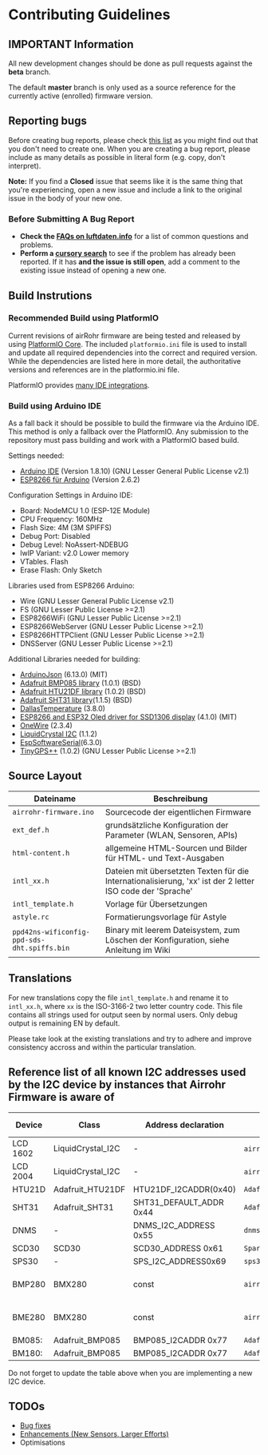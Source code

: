 # Contributing Guidelines


## IMPORTANT Information

All new development changes should be done as pull requests against the **beta** branch.

The default **master** branch is only used as a source reference for the
currently active (enrolled) firmware version.


## Reporting bugs

Before creating bug reports, please check [this list](#before-submitting-a-bug-report) as you might find out that you don't need to create one. When you are creating a bug report, please include as many details as possible in literal form (e.g. copy, don't interpret).

**Note:** If you find a **Closed** issue that seems like it is the same thing that you're experiencing, open a new issue and include a link to the original issue in the body of your new one.


### Before Submitting A Bug Report

* **Check the [FAQs on luftdaten.info](https://luftdaten.info/faq/)** for a list of common questions and problems.
* **Perform a [cursory search](https://github.com/search?utf8=%E2%9C%93&q=+is%3Aissue+user%3Aopendata-stuttgart+repo%3Asensors-software&type=)** to see if the problem has already been reported. If it has **and the issue is still open**, add a comment to the existing issue instead of opening a new one.


## Build Instrutions

### Recommended Build using PlatformIO

Current revisions of airRohr firmware are being tested and released by using
[PlatformIO Core](https://platformio.org/install/cli). The included `platformio.ini`
file is used to install and update all required dependencies into the correct
and required version. While the dependencies are listed here in more detail, the
authoritative versions and references are in the platformio.ini file.

PlatformIO provides [many IDE integrations](https://platformio.org/install/integration). 


### Build using Arduino IDE

As a fall back it should be possible to build the firmware via the Arduino IDE. This
method is only a fallback over the PlatformIO. Any submission to the repository
must pass building and work with a PlatformIO based build.

Settings needed:
* [Arduino IDE](https://www.arduino.cc/en/Main/Software)  (Version 1.8.10) (GNU Lesser General Public License v2.1)
* [ESP8266 für Arduino](http://arduino.esp8266.com/stable/package_esp8266com_index.json) (Version 2.6.2)

Configuration Settings in Arduino IDE:
* Board: NodeMCU 1.0 (ESP-12E Module)
* CPU Frequency: 160MHz
* Flash Size: 4M (3M SPIFFS)
* Debug Port: Disabled
* Debug Level: NoAssert-NDEBUG
* lwIP Variant: v2.0 Lower memory
* VTables. Flash
* Erase Flash: Only Sketch

Libraries used from ESP8266 Arduino:
* Wire (GNU Lesser General Public License v2.1)
* FS (GNU Lesser Public License >=2.1)
* ESP8266WiFi (GNU Lesser Public License >=2.1)
* ESP8266WebServer (GNU Lesser Public License >=2.1)
* ESP8266HTTPClient (GNU Lesser Public License >=2.1)
* DNSServer (GNU Lesser Public License >=2.1)

Additional Libraries needed for building:
* [ArduinoJson](https://github.com/bblanchon/ArduinoJson) (6.13.0) (MIT)
* [Adafruit BMP085 library](https://github.com/adafruit/Adafruit-BMP085-Library) (1.0.1) (BSD)
* [Adafruit HTU21DF library](https://github.com/adafruit/Adafruit_HTU21DF_Library) (1.0.2) (BSD)
* [Adafruit SHT31 library](https://github.com/adafruit/Adafruit_SHT31)(1.1.5) (BSD)
* [DallasTemperature](https://github.com/milesburton/Arduino-Temperature-Control-Library) (3.8.0)
* [ESP8266 and ESP32 Oled driver for SSD1306 display](https://github.com/squix78/esp8266-oled-ssd1306) (4.1.0) (MIT)
* [OneWire](https://www.pjrc.com/teensy/td_libs_OneWire.html) (2.3.4)
* [LiquidCrystal I2C](https://github.com/marcoschwartz/LiquidCrystal_I2C) (1.1.2)
* [EspSoftwareSerial](https://github.com/plerup/espsoftwareserial)(6.3.0)
* [TinyGPS++](http://arduiniana.org/libraries/tinygpsplus/) (1.0.2) (GNU Lesser Public License >=2.1)


## Source Layout

| Dateiname                                 | Beschreibung                                                                                               |
| ----------------------------------------- | ---------------------------------------------------------------------------------------------------------- |
| `airrohr-firmware.ino`                      | Sourcecode der eigentlichen Firmware                                                                       |
| `ext_def.h`                                 | grundsätzliche Konfiguration der Parameter (WLAN, Sensoren, APIs)                                          |
| `html-content.h`                            | allgemeine HTML-Sourcen und Bilder für HTML- und Text-Ausgaben                                             |
| `intl_xx.h`                                 | Dateien mit übersetzten Texten für die Internationalisierung, 'xx' ist der 2 letter ISO code der 'Sprache' |
| `intl_template.h`                           | Vorlage für Übersetzungen                                                                                  |
| `astyle.rc`                                 | Formatierungsvorlage für Astyle                                                                            |
| `ppd42ns-wificonfig-ppd-sds-dht.spiffs.bin` | Binary mit leerem Dateisystem, zum Löschen der Konfiguration, siehe Anleitung im Wiki                      |


## Translations

For new translations copy the file `intl_template.h` and rename it to `intl_xx.h`, where `xx` is the ISO-3166-2 two letter country code. This file contains all strings used for
output seen by normal users. Only debug output is remaining EN by default.

Please take look at the existing translations and try to adhere and improve
consistency accross and within the particular translation.


## Reference list of all known I2C addresses used by the I2C device by instances that **Airrohr Firmware** is aware of


| Device        | Class              | Address declaration          | Declaration location              | I2C address(es)                      |
| --------------| ------------------ | -----------------------------| --------------------------------- | ------------------------------------ |
| LCD 1602      | LiquidCrystal_I2C  | -                            | `airrohr-firmware.ino` row 4024   | 0x27 or 0x3F                         |
| LCD 2004      | LiquidCrystal_I2C  | -                            | `airrohr-firmware.ino` row 4033   | 0x27 or 0x3F                         |
| HTU21D        | Adafruit_HTU21DF   | HTU21DF_I2CADDR(0x40)        | `Adafruit_HTU21DF.h`     		    | 0x40                                 |
| SHT31         | Adafruit_SHT31     | SHT31_DEFAULT_ADDR 0x44      | `Adafruit_STH31.h`                | 0x44                                 |
| DNMS          | -                  | DNMS_I2C_ADDRESS 0x55        | `dnms_i2c.h`                      | 0x55                                 |
| SCD30         | SCD30              | SCD30_ADDRESS 0x61           | `SparkFun_SCD30_Arduino_Library.h`| 0x61                                 |
| SPS30         | -                  | SPS_I2C_ADDRESS0x69          | `sps30_i2c.h`                     | 0x69                                 |
| BMP280        | BMX280             | const                        | `airrohr-firmware.ino`            | 0x77 (default) or 0x76               |
| BME280        | BMX280             | const                        | `airrohr-firmware.ino`            | 0x77 (default) or 0x76               |
| BM085:        | Adafruit_BMP085    | BMP085_I2CADDR 0x77          | `Adafruit_BM085.h`                | 0x77                                 |
| BM180:        | Adafruit_BMP085    | BMP085_I2CADDR 0x77          | `Adafruit_BM085.h`                | 0x77                                 |

Do not forget to update the table above when you are implementing a new I2C device.

## TODOs

* [Bug fixes](https://github.com/opendata-stuttgart/sensors-software/issues?q=is%3Aopen+label%3Abug+sort%3Aupdated-desc)
* [Enhancements (New Sensors, Larger Efforts)](https://github.com/opendata-stuttgart/sensors-software/issues?q=is%3Aopen+label%3Aenhancement+sort%3Aupdated-desc)
* Optimisations

